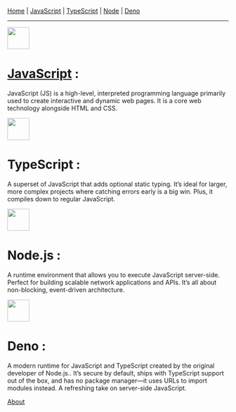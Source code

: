 [Home](https://vatsalsaxena22.github.io/JavaScripts/) | [JavaScript](https://vatsalsaxena22.github.io/JavaScripts/JavaScript/) | [TypeScript](https://vatsalsaxena22.github.io/JavaScripts/TypeScript/) | [Node](https://vatsalsaxena22.github.io/JavaScripts/Node/) | [Deno](https://vatsalsaxena22.github.io/JavaScripts/Deno/)

---

<img src="https://cdn.jsdelivr.net/gh/devicons/devicon@latest/icons/javascript/javascript-original.svg" width="50"/>

# [JavaScript](https://vatsalsaxena22.github.io/JavaScripts/JavaScript/) :

JavaScript (JS) is a high-level, interpreted programming language primarily used to create interactive and dynamic web pages. It is a core web technology alongside HTML and CSS.

<img src="https://cdn.jsdelivr.net/gh/devicons/devicon@latest/icons/typescript/typescript-original.svg" width="50"/>

# TypeScript :

A superset of JavaScript that adds optional static typing. It’s ideal for larger, more complex projects where catching errors early is a big win. Plus, it compiles down to regular JavaScript.

<img src="https://cdn.jsdelivr.net/gh/devicons/devicon@latest/icons/nodejs/nodejs-original.svg" width="50"/>

# Node.js :

A runtime environment that allows you to execute JavaScript server-side. Perfect for building scalable network applications and APIs. It’s all about non-blocking, event-driven architecture.

<img src="https://cdn.jsdelivr.net/gh/devicons/devicon@latest/icons/denojs/denojs-original.svg" width="50"/>

# Deno :

A modern runtime for JavaScript and TypeScript created by the original developer of Node.js.. It’s secure by default, ships with TypeScript support out of the box, and has no package manager—it uses URLs to import modules instead. A refreshing take on server-side JavaScript.

[About](/JavaScript/README.md)